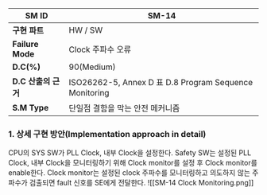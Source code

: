 
| **SM ID**          | SM-14                                                 |
| ------------------ | ----------------------------------------------------- |
| **구현 파트**          | HW / SW                                               |
| **Failure Mode**   | Clock 주파수 오류                                          |
| **D.C(%)**         | 90(Medium)                                            |
| **D.C** **산출의 근거** | ISO26262-5, Annex D 표 D.8 Program Sequence Monitoring |
| **S.M Type**       | 단일점 결함을 막는 안전 메커니즘                                    |
### 1. 상세 구현 방안(Implementation approach in detail)
CPU의 SYS SW가 PLL Clock, 내부 Clock을 설정한다. Safety SW는 설정된 PLL Clock, 내부 Clock을 모니터링하기 위해 Clock monitor를 설정 후 Clock monitor를 enable한다. Clock monitor는 설정된 clock 주파수를 모니터링하고 의도하지 않는 주파수가 검출되면 fault 신호를 SE에게 전달한다.
![[SM-14 Clock Monitoring.png]]